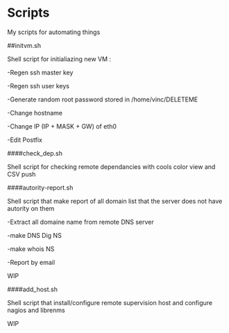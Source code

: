 # Scripts
My scripts for automating things

##initvm.sh

Shell script for initialiazing new VM : 

-Regen ssh master key

-Regen ssh user keys

-Generate random root password stored in /home/vinc/DELETEME

-Change hostname

-Change IP (IP + MASK + GW) of eth0

-Edit Postfix


####check_dep.sh

Shell script for checking remote dependancies with cools color view and CSV push

####autority-report.sh

Shell script that make report of all domain list that the server does not have autority on them

-Extract all domaine name from remote DNS server

-make DNS Dig NS

-make whois NS

-Report by email

WIP


####add_host.sh

Shell script that install/configure remote supervision host and configure nagios and librenms

WIP
